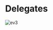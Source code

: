 # Delegates
![ev3](https://cloud.githubusercontent.com/assets/20840005/22307921/57292fda-e35e-11e6-9e7b-99d24d95feea.gif)
